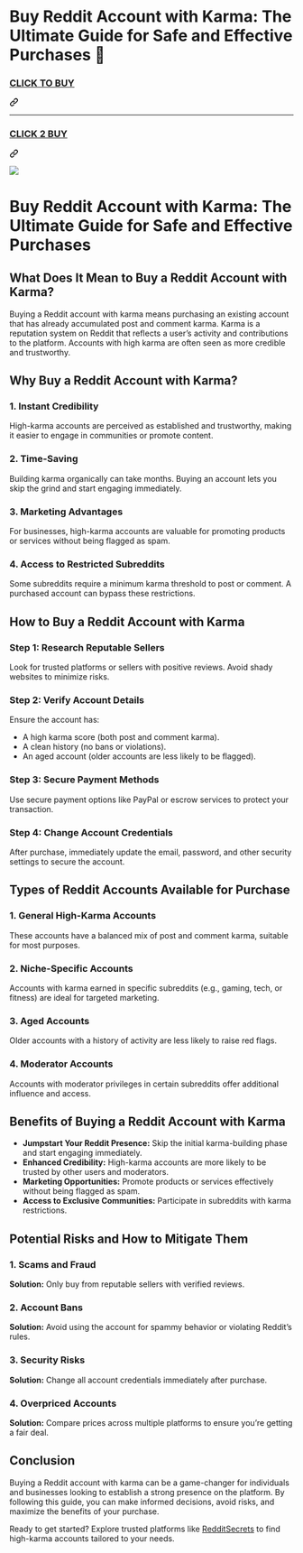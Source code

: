 # Buy Reddit Account with Karma: The Ultimate Guide for Safe and Effective Purchases 👋

<h3 class="heading-element" dir="auto">
<a href=" https://www.redditsecrets.com/buy-reddit-accounts/" rel="nofollow">CLICK TO BUY</a></h3><a id="user-content-click-to-buy" class="anchor" aria-label="Permalink: CLICK TO BUY" href="#click-to-buy"><svg class="octicon octicon-link" viewBox="0 0 16 16" version="1.1" width="16" height="16" aria-hidden="true"><path d="m7.775 3.275 1.25-1.25a3.5 3.5 0 1 1 4.95 4.95l-2.5 2.5a3.5 3.5 0 0 1-4.95 0 .751.751 0 0 1 .018-1.042.751.751 0 0 1 1.042-.018 1.998 1.998 0 0 0 2.83 0l2.5-2.5a2.002 2.002 0 0 0-2.83-2.83l-1.25 1.25a.751.751 0 0 1-1.042-.018.751.751 0 0 1-.018-1.042Zm-4.69 9.64a1.998 1.998 0 0 0 2.83 0l1.25-1.25a.751.751 0 0 1 1.042.018.751.751 0 0 1 .018 1.042l-1.25 1.25a3.5 3.5 0 1 1-4.95-4.95l2.5-2.5a3.5 3.5 0 0 1 4.95 0 .751.751 0 0 1-.018 1.042.751.751 0 0 1-1.042.018 1.998 1.998 0 0 0-2.83 0l-2.5 2.5a1.998 1.998 0 0 0 0 2.83Z"></path></svg></a></div>
<hr>
<div class="markdown-heading" dir="auto"><h3 class="heading-element" dir="auto">
<a href="https://redditsecrets.com" rel="nofollow">CLICK 2 BUY</a>
</h3><a id="user-content-click-2-buy" class="anchor" aria-label="Permalink: CLICK 2 BUY" href="#click-2-buy"><svg class="octicon octicon-link" viewBox="0 0 16 16" version="1.1" width="16" height="16" aria-hidden="true"><path d="m7.775 3.275 1.25-1.25a3.5 3.5 0 1 1 4.95 4.95l-2.5 2.5a3.5 3.5 0 0 1-4.95 0 .751.751 0 0 1 .018-1.042.751.751 0 0 1 1.042-.018 1.998 1.998 0 0 0 2.83 0l2.5-2.5a2.002 2.002 0 0 0-2.83-2.83l-1.25 1.25a.751.751 0 0 1-1.042-.018.751.751 0 0 1-.018-1.042Zm-4.69 9.64a1.998 1.998 0 0 0 2.83 0l1.25-1.25a.751.751 0 0 1 1.042.018.751.751 0 0 1 .018 1.042l-1.25 1.25a3.5 3.5 0 1 1-4.95-4.95l2.5-2.5a3.5 3.5 0 0 1 4.95 0 .751.751 0 0 1-.018 1.042.751.751 0 0 1-1.042.018 1.998 1.998 0 0 0-2.83 0l-2.5 2.5a1.998 1.998 0 0 0 0 2.83Z"></path></svg></a></div>
<p dir="auto"><a href=" https://www.redditsecrets.com/buy-reddit-accounts/" rel="nofollow"><img src=" https://www.redditsecrets.com/wp-content/uploads/2017/10/1-768x409.png" style="max-width: 100%;"></a></p>

# **Buy Reddit Account with Karma: The Ultimate Guide for Safe and Effective Purchases**  

## **What Does It Mean to Buy a Reddit Account with Karma?**  
Buying a Reddit account with karma means purchasing an existing account that has already accumulated post and comment karma. Karma is a reputation system on Reddit that reflects a user’s activity and contributions to the platform. Accounts with high karma are often seen as more credible and trustworthy.

## **Why Buy a Reddit Account with Karma?**  
### 1. **Instant Credibility**  
High-karma accounts are perceived as established and trustworthy, making it easier to engage in communities or promote content.

### 2. **Time-Saving**  
Building karma organically can take months. Buying an account lets you skip the grind and start engaging immediately.

### 3. **Marketing Advantages**  
For businesses, high-karma accounts are valuable for promoting products or services without being flagged as spam.

### 4. **Access to Restricted Subreddits**  
Some subreddits require a minimum karma threshold to post or comment. A purchased account can bypass these restrictions.

## **How to Buy a Reddit Account with Karma**  
### Step 1: Research Reputable Sellers  
Look for trusted platforms or sellers with positive reviews. Avoid shady websites to minimize risks.

### Step 2: Verify Account Details  
Ensure the account has:  
- A high karma score (both post and comment karma).  
- A clean history (no bans or violations).  
- An aged account (older accounts are less likely to be flagged).  

### Step 3: Secure Payment Methods  
Use secure payment options like PayPal or escrow services to protect your transaction.

### Step 4: Change Account Credentials  
After purchase, immediately update the email, password, and other security settings to secure the account.

## **Types of Reddit Accounts Available for Purchase**  
### 1. **General High-Karma Accounts**  
These accounts have a balanced mix of post and comment karma, suitable for most purposes.

### 2. **Niche-Specific Accounts**  
Accounts with karma earned in specific subreddits (e.g., gaming, tech, or fitness) are ideal for targeted marketing.

### 3. **Aged Accounts**  
Older accounts with a history of activity are less likely to raise red flags.

### 4. **Moderator Accounts**  
Accounts with moderator privileges in certain subreddits offer additional influence and access.

## **Benefits of Buying a Reddit Account with Karma**  
- **Jumpstart Your Reddit Presence:** Skip the initial karma-building phase and start engaging immediately.  
- **Enhanced Credibility:** High-karma accounts are more likely to be trusted by other users and moderators.  
- **Marketing Opportunities:** Promote products or services effectively without being flagged as spam.  
- **Access to Exclusive Communities:** Participate in subreddits with karma restrictions.  

## **Potential Risks and How to Mitigate Them**  
### 1. **Scams and Fraud**  
**Solution:** Only buy from reputable sellers with verified reviews.  

### 2. **Account Bans**  
**Solution:** Avoid using the account for spammy behavior or violating Reddit’s rules.  

### 3. **Security Risks**  
**Solution:** Change all account credentials immediately after purchase.  

### 4. **Overpriced Accounts**  
**Solution:** Compare prices across multiple platforms to ensure you’re getting a fair deal.  

## **Conclusion**  
Buying a Reddit account with karma can be a game-changer for individuals and businesses looking to establish a strong presence on the platform. By following this guide, you can make informed decisions, avoid risks, and maximize the benefits of your purchase.  

Ready to get started? Explore trusted platforms like [RedditSecrets](https://redditsecrets.com) to find high-karma accounts tailored to your needs.
